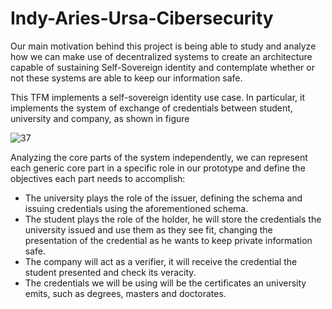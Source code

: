 # Indy-Aries-Ursa-Cibersecurity
Our main motivation behind this project is being able to study and analyze how we can make use of decentralized systems to create an architecture capable of sustaining Self-Sovereign identity and contemplate whether or not these systems are able to keep our information safe.

This TFM implements a self-sovereign identity use case. In particular, it implements the system of exchange of credentials between student, university and company, as shown in figure

![37](https://github.com/Darthpab/Indy-Aries-Ursa-Cibersecurity/assets/50524690/61546c81-3943-430e-825c-782423f0cd09)

Analyzing the core parts of the system independently, we can represent each generic core part in a specific role in our prototype and define the objectives each part needs to accomplish:

* The university plays the role of the issuer, defining the schema and issuing credentials using the aforementioned schema.
* The student plays the role of the holder, he will store the credentials the university issued and use them as they see fit, changing the presentation of the credential as he wants to keep private information safe.
* The company will act as a verifier, it will receive the credential the student presented and check its veracity.
* The credentials we will be using will be the certificates an university emits, such as degrees, masters and doctorates.
